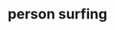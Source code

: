 ---
layout: smileys&emotion
title: person surfing
emoji: person_surfing
permalink: 🏄.html
image: assets/img/3moji/person_surfing.png
---